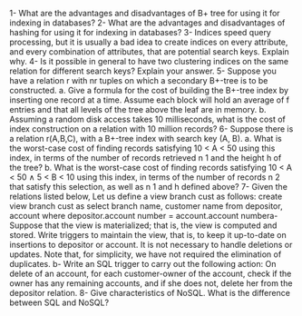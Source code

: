 1- What are the advantages and disadvantages of B+ tree for using it for indexing in
databases?
2- What are the advantages and disadvantages of hashing for using it for indexing in
databases?
3- Indices speed query processing, but it is usually a bad idea to create indices on every
attribute, and every combination of attributes, that are potential search keys.
Explain why.
4- Is it possible in general to have two clustering indices on the same relation for
different search keys? Explain your answer.
5- Suppose you have a relation r with nr tuples on which a secondary B+-tree is to be
constructed.
a. Give a formula for the cost of building the B+-tree index by inserting one
record at a time. Assume each block will hold an average of f entries and that
all levels of the tree above the leaf are in memory.
b. Assuming a random disk access takes 10 milliseconds, what is the cost of
index construction on a relation with 10 million records?
6- Suppose there is a relation r(A,B,C), with a B+-tree index with search key (A, B).
a. What is the worst-case cost of finding records satisfying 10 < A < 50 using this
index, in terms of the number of records retrieved n 1 and the height h of the
tree?
b. What is the worst-case cost of finding records satisfying 10 < A < 50 ∧ 5 < B <
10 using this index, in terms of the number of records n 2 that satisfy this
selection, as well as n 1 and h defined above?
7- Given the relations listed below,
Let us define a view branch cust as follows:
create view branch cust as
select branch name, customer name
from depositor, account
where depositor.account number = account.account numbera- Suppose that the view is materialized; that is, the view is computed and stored. Write
triggers to maintain the view, that is, to keep it up-to-date on insertions to depositor
or account. It is not necessary to handle deletions or updates. Note that, for simplicity,
we have not required the elimination of duplicates.
b- Write an SQL trigger to carry out the following action: On delete of an account, for
each customer-owner of the account, check if the owner has any remaining accounts,
and if she does not, delete her from the depositor relation.
8- Give characteristics of NoSQL. What is the difference between SQL and NoSQL?